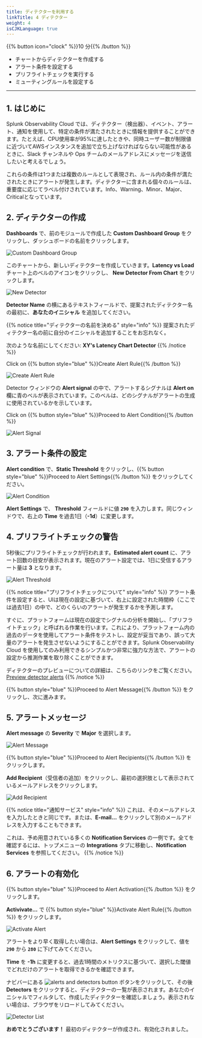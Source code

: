 ```yaml
---
title: ディテクターを利用する
linkTitle: 4 ディテクター
weight: 4
isCJKLanguage: true
---
```


{{% button icon="clock" %}}10 分{{% /button %}}

* チャートからディテクターを作成する
* アラート条件を設定する
* プリフライトチェックを実行する
* ミューティングルールを設定する

---

## 1. はじめに

Splunk Observability Cloud では、ディテクター（検出器）、イベント、アラート、通知を使用して、特定の条件が満たされたときに情報を提供することができます。たとえば、CPU使用率が95%に達したときや、同時ユーザー数が制限値に近づいてAWSインスタンスを追加で立ち上げなければならない可能性があるときに、Slack チャンネルや Ops チームのメールアドレスにメッセージを送信したいと考えるでしょう。

これらの条件は1つまたは複数のルールとして表現され、ルール内の条件が満たされたときにアラートが発生します。ディテクターに含まれる個々のルールは、重要度に応じてラベル付けされています。Info、Warning、Minor、Major、Criticalとなっています。

## 2. ディテクターの作成

**Dashboards** で、前のモジュールで作成した **Custom Dashboard Group** をクリックし、ダッシュボードの名前をクリックします。

![Custom Dashboard Group](../images/custom-dashboard-group.png)

このチャートから、新しいディテクターを作成していきます。**Latency vs Load** チャート上のベルのアイコンをクリックし、 **New Detector From Chart** をクリックします。

![New Detector](../images/new-detector.png)

**Detector Name** の横にあるテキストフィールドで、提案されたディテクター名の最初に、**あなたのイニシャル** を追加してください。

{{% notice title="ディテクターの名前を決める" style="info" %}}
提案されたディテクター名の前に自分のイニシャルを追加することをお忘れなく。

次のような名前にしてください: **XY's Latency Chart Detector**
{{% /notice %}}

Click on {{% button style="blue" %}}Create Alert Rule{{% /button %}}

![Create Alert Rule](../images/create-alert-rule.png)

Detector ウィンドウの **Alert signal** の中で、アラートするシグナルは **Alert on** 欄に青のベルが表示されています。このベルは、どのシグナルがアラートの生成に使用されているかを示しています。

Click on {{% button style="blue" %}}Proceed to Alert Condition{{% /button %}}

![Alert Signal](../images/alert-signal.png)

## 3. アラート条件の設定

**Alert condition** で、**Static Threshold** をクリックし、{{% button style="blue" %}}Proceed to Alert Settings{{% /button %}} をクリックしてください。

![Alert Condition](../images/alert-condition.png)

**Alert Settings** で、 **Threshold** フィールドに値 **`290`** を入力します。同じウィンドウで、右上の **Time** を過去1日（**-1d**）に変更します。

## 4. プリフライトチェックの警告

5秒後にプリフライトチェックが行われます。**Estimated alert count** に、アラート回数の目安が表示されます。現在のアラート設定では、1日に受信するアラート量は **3** となります。

![Alert Threshold](../images/alert-threshold.png)

{{% notice title="プリフライトチェックについて" style="info" %}}
アラート条件を設定すると、UIは現在の設定に基づいて、右上に設定された時間枠（ここでは過去1日）の中で、どのくらいのアラートが発生するかを予測します。

すぐに、プラットフォームは現在の設定でシグナルの分析を開始し、「プリフライトチェック」と呼ばれる作業を行います。これにより、プラットフォーム内の過去のデータを使用してアラート条件をテストし、設定が妥当であり、誤って大量のアラートを発生させないようにすることができます。Splunk Observability Cloud を使用してのみ利用できるシンプルかつ非常に強力な方法で、アラートの設定から推測作業を取り除くことができます。

ディテクターのプレビューについての詳細は、こちらのリンクをご覧ください。
[Preview detector alerts](https://docs.splunk.com/Observability/alerts-detectors-notifications/preview-detector-alerts.html#nav-Preview-detector-alerts)
{{% /notice %}}

{{% button style="blue" %}}Proceed to Alert Message{{% /button %}} をクリックし、次に進みます。

## 5. アラートメッセージ

**Alert message** の **Severity** で **Major** を選択します。

![Alert Message](../images/alert-message.png)

{{% button style="blue" %}}Proceed to Alert Recipients{{% /button %}} をクリックします。

**Add Recipient**（受信者の追加）をクリックし、最初の選択肢として表示されているメールアドレスをクリックします。

![Add Recipient](../images/add-recipient.png)

{{% notice title="通知サービス" style="info" %}}
これは、そのメールアドレスを入力したときと同じです。または、**E-mail...** をクリックして別のメールアドレスを入力することもできます。

これは、予め用意されている多くの **Notification Services** の一例です。全てを確認するには、トップメニューの **Integrations** タブに移動し、**Notification Services** を参照してください。
{{% /notice %}}

## 6. アラートの有効化

{{% button style="blue" %}}Proceed to Alert Activation{{% /button %}} をクリックします。

**Activivate...** で {{% button style="blue" %}}Activate Alert Rule{{% /button %}} をクリックします。

![Activate Alert](../images/activate-alert.png)

アラートをより早く取得したい場合は、**Alert Settings** をクリックして、値を **`290`** から **`280`** に下げてみてください。

**Time** を **-1h** に変更すると、過去1時間のメトリクスに基づいて、選択した閾値でどれだけのアラートを取得できるかを確認できます。

ナビバーにある ![alerts and detectors button](../images/alerts-and-detectors.png) ボタンをクリックして、その後 **Detectors** をクリックすると、ディテクターの一覧が表示されます。あなたのイニシャルでフィルタして、作成したディテクターを確認しましょう。表示されない場合は、ブラウザをリロードしてみてください。

![Detector List](../images/detectors.png)

**おめでとうございます！** 最初のディテクターが作成され、有効化されました。
